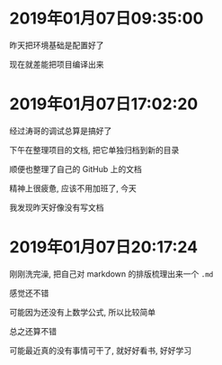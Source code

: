 # 2019年01月07日09:35:00

昨天把环境基础是配置好了

现在就差能把项目编译出来



# 2019年01月07日17:02:20

经过涛哥的调试总算是搞好了



下午在整理项目的文档, 把它单独归档到新的目录

顺便也整理了自己的 GitHub 上的文档

精神上很疲惫, 应该不用加班了, 今天



我发现昨天好像没有写文档



# 2019年01月07日20:17:24

刚刚洗完澡, 把自己对 markdown 的排版梳理出来一个 `.md` 

感觉还不错

可能因为还没有上数学公式, 所以比较简单

总之还算不错

可能最近真的没有事情可干了, 就好好看书, 好好学习